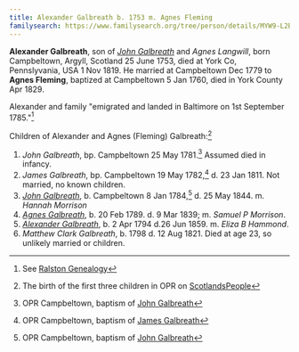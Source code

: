 ```yaml
---
title: Alexander Galbreath b. 1753 m. Agnes Fleming
familysearch: https://www.familysearch.org/tree/person/details/MYW9-L2B
---
```

**Alexander Galbreath**, son of [*John Galbreath*](galbreath-john-1721.md) and *Agnes Langwill*, born Campbeltown, Argyll, Scotland 25 June 1753, died at York Co, Pennslyvania, USA 1 Nov 1819.  He married at Campbeltown Dec 1779 to **Agnes Fleming**, baptized at Campbeltown 5 Jan 1760, died in York County Apr 1829.

Alexander and family "emigrated and landed in Baltimore on 1st September 1785."[^immigrant]

Children of Alexander and Agnes (Fleming) Galbreath:[^oprchildren]

1. *John Galbreath*, bp. Campbeltown 25 May 1781.[^john1-birth] Assumed died in infancy.
2. *James Galbreath*, bp. Campbeltown 19 May 1782,[^james-birth] d. 23 Jan 1811. Not married, no known children.
3. *[John Galbreath](galbreath-john-1784.md)*, b. Campbeltown 8 Jan 1784,[^john2-birth] d. 25 May 1844.  m. *Hannah Morrison*
4. *[Agnes Galbreath](galbreath-agnes-1789.md)*, b. 20 Feb 1789. d. 9 Mar 1839; m. *Samuel P Morrison*.
5. *[Alexander Galbreath](galbreath-alexander-1794.md)*, b. 2 Apr 1794 d.26 Jun 1859. m. *Eliza B Hammond*.
6. *Matthew Clark Galbreath*, b. 1798 d. 12 Aug 1821. Died at age 23, so unlikely married or children.

[^oprchildren]: The birth of the first three children in OPR on [ScotlandsPeople](https://www.scotlandspeople.gov.uk/record-results?search_type=people&event=%28B%20OR%20C%20OR%20S%29&record_type%5B0%5D=opr_births&church_type=Old%20Parish%20Registers&dl_cat=church&dl_rec=church-births-baptisms&surname=galbr&surname_so=starts&forename_so=starts&from_year=1779&to_year=1784&parent_names=alexander%20galbreath&parent_names_so=starts&parent_name_two=fle&parent_name_two_so=starts&record=Church%20of%20Scotland%20%28old%20parish%20registers%29%20Roman%20Catholic%20Church%20Other%20churches&sort=asc&order=Date&field=year)

[^immigrant]: See [Ralston Genealogy](http://www.ralstongenealogy.com/number35kintmag.htm)

[^john1-birth]: OPR Campbeltown, baptism of [John Galbreath](/sources/opr-campbeltown-births.md#1781-01-25-john-galbreath)

[^james-birth]: OPR Campbeltown, baptism of [James Galbreath](/sources/opr-campbeltown-births.md#1782-03-19-james-galbreath)

[^john2-birth]: OPR Campbeltown, baptism of [John Galbreath](/sources/opr-campbeltown-births.md#1784-01-08-john-galbreath)
